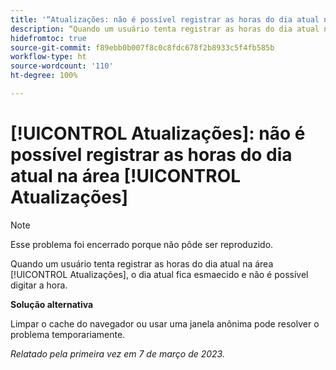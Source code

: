 ```yaml
---
title: '“Atualizações: não é possível registrar as horas do dia atual na área Atualizações”'
description: “Quando um usuário tenta registrar as horas do dia atual na área Atualizações, o dia atual fica esmaecido e não é possível digitar a hora.”
hidefromtoc: true
source-git-commit: f89ebb0b007f8c0c8fdc678f2b8933c5f4fb585b
workflow-type: ht
source-wordcount: '110'
ht-degree: 100%

---
```



# [!UICONTROL Atualizações]: não é possível registrar as horas do dia atual na área [!UICONTROL Atualizações]

>[!NOTE]
>
>Esse problema foi encerrado porque não pôde ser reproduzido.

Quando um usuário tenta registrar as horas do dia atual na área [!UICONTROL Atualizações], o dia atual fica esmaecido e não é possível digitar a hora.

**Solução alternativa**

Limpar o cache do navegador ou usar uma janela anônima pode resolver o problema temporariamente.

_Relatado pela primeira vez em 7 de março de 2023._

